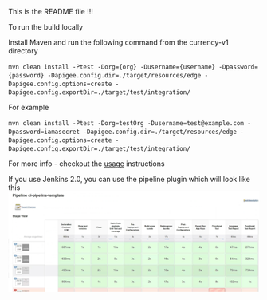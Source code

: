 This is the README file !!!

To run the build locally

Install Maven and run the following command from the currency-v1 directory

`mvn clean install -Ptest -Dorg={org} -Dusername={username} -Dpassword={password} -Dapigee.config.dir=./target/resources/edge -Dapigee.config.options=create -Dapigee.config.exportDir=./target/test/integration/`

For example

`mvn clean install -Ptest -Dorg=testOrg -Dusername=test@example.com -Dpassword=iamasecret -Dapigee.config.dir=./target/resources/edge -Dapigee.config.options=create -Dapigee.config.exportDir=./target/test/integration/`


For more info - checkout the [usage](./usage.md) instructions

If you use Jenkins 2.0, you can use the pipeline plugin which will look like this
![](./Jenkins-pipeline.png)
